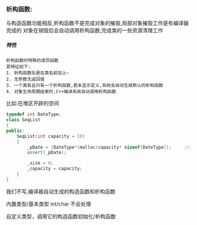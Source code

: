 ### 析构函数:
与构造函数功能相反,析构函数不是完成对象的摧毁,局部对象摧毁工作是有编译器完成的
对象在销毁后会自动调用析构函数,完成类的一些资源清理工作
##### 特性
    析构函数时特殊的成员函数
    其特征如下:
    1. 析构函数名是在类名前加上~
    2. 无参数无返回值
    3. 一个类有且只有一个析构函数,若未显示定义,系统会自动生成默认的析构函数
    4. 对象生命周期结束时,C++编译系统自动调用析构函数
比如:在堆区开辟的空间
```c++
typedef int DateType;
class SeqList
{
public:
    SeqList(int capacity = 10)
    {
        _pDate = (DateType*)malloc(capacity* sizeof(DateType));     //使用完后需要释放空间
        assert(_pDate);

        _size = 0;
        _capacity = capacity;
    }
}
```
我们不写,编译器自动生成的构造函数和析构函数

内置类型/基本类型 int/char 不会处理

自定义类型，调用它的构造函数初始化/析构函数
